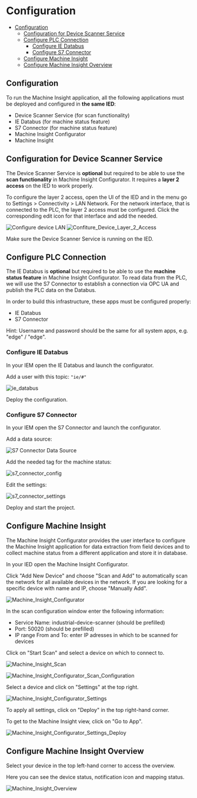 # Configuration

- [Configuration](#configuration)
  - [Configuration for Device Scanner Service](#configuration-for-device-scanner-service)
  - [Configure PLC Connection](#configure-plc-connection)
    - [Configure IE Databus](#configure-ie-databus)
    - [Configure S7 Connector](#configure-s7-connector)
  - [Configure Machine Insight](#configure-machine-insight)
  - [Configure Machine Insight Overview](#configure-maschine-insight-overview)

## Configuration

To run the Machine Insight application, all the following applications must be deployed and configured in **the same IED**:
- Device Scanner Service (for scan functionality)
- IE Databus (for machine status feature)
- S7 Connector (for machine status feature)
- Machine Insight Configurator
- Machine Insight

## Configuration for Device Scanner Service

The Device Scanner Service is **optional** but required to be able to use the **scan functionality** in Machine Insight Configurator. It requires a **layer 2 access** on the IED to work properly.

To configure the layer 2 access, open the UI of the IED and in the menu go to Settings > Connectivity > LAN Network. For the network interface, that is connected to the PLC, the layer 2 access must be configured. Click the corresponding edit icon for that interface and add the needed.

![Configure device LAN](/docs/graphics/Configure_Device_LAN.PNG)
![Confiture_Device_Layer_2_Access](/docs/graphics/Configure_Device_Layer_2_Access.PNG)

Make sure the Device Scanner Service is running on the IED.

## Configure PLC Connection

The IE Databus is **optional** but required to be able to use the **machine status feature** in Machine Insight Configurator. To read data from the PLC, we will use the S7 Connector to establish a connection via OPC UA and publish the PLC data on the Databus.

In order to build this infrastructure, these apps must be configured properly:

- IE Databus
- S7 Connector

Hint: Username and password should be the same for all system apps, e.g. "edge" / "edge".

### Configure IE Databus

In your IEM open the IE Databus and launch the configurator.

Add a user with this topic:
`"ie/#"`

![ie_databus](/docs/graphics/IE_Databus.PNG)

Deploy the configuration.

### Configure S7 Connector

In your IEM open the S7 Connector and launch the configurator.

Add a data source:

![S7 Connector Data Source](/docs/graphics/S7_Connector_Data_Source.PNG)

Add the needed tag for the machine status:

![s7_connector_config](/docs/graphics/S7_Connector_Configuration.PNG)

Edit the settings:

![s7_connector_settings](/docs/graphics/S7_Connector_Settings.PNG)

Deploy and start the project.

## Configure Machine Insight

The Machine Insight Configurator provides the user interface to configure the Machine Insight application for data extraction from field devices and to collect machine status from a different application and store it in database.

In your IED open the Machine Insight Configurator.

Click "Add New Device" and choose "Scan and Add" to automatically scan the network for all available devices in the network. If you are looking for a specific device with name and IP, choose "Manually Add".

![Machine_Insight_Configurator](/docs/graphics/Machine_Insight_Configurator.PNG)

In the scan configuration window enter the following information:

- Service Name: industrial-device-scanner (should be prefilled)
- Port: 50020 (should be prefilled)
- IP range From and To: enter IP adresses in which to be scanned for devices

Click on "Start Scan" and select a device on which to connect to.

![Machine_Insight_Scan](/docs/graphics/Machine_Insight_Scan.png)




![Machine_Insight_Configurator_Scan_Configuration](/docs/graphics/Machine_Insight_Configurator_Scan_Configuration.PNG)

Select a device and click on "Settings" at the top right.

![Machine_Insight_Configurator_Settings](/docs/graphics/Machine_Insight_Configurator_Settings.PNG)

To apply all settings, click on "Deploy" in the top right-hand corner.

To get to the Machine Insight view, click on "Go to App".

![Machine_Insight_Configurator_Settings_Deploy](/docs/graphics/Machine_Insight_Configurator_Settings_Deploy.PNG)

## Configure Machine Insight Overview

Select your device in the top left-hand corner to access the overview.

Here you can see the device status, notification icon and mapping status.

![Machine_Insight_Overview](/docs/graphics/Machine_Insight_Overview.PNG)
